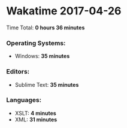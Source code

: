 # Wakatime 2017-04-26

Time Total: **0 hours 36 minutes**

### Operating Systems:
- Windows: **35 minutes** 

### Editors:
- Sublime Text: **35 minutes** 

### Languages:
- XSLT: **4 minutes** 
- XML: **31 minutes** 

